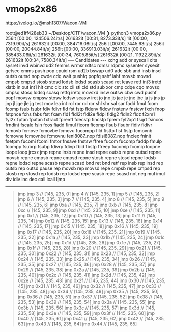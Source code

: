 # vmops2x86

https://velog.io/@msh1307/Wacon-VM

root@ed1ff428eb33 ~/Desktop/CTF/wacon_VM
❯ python3 vmops2x86.py
256it [00:00, 124506.24it/s]
261632it [00:31, 8273.33it/s]
1it [00:00, 7319.90it/s]
261632it [00:00, 384716.08it/s]
256it [00:00, 7445.63it/s]
256it [00:00, 20044.84it/s]
256it [00:00, 336913.03it/s]
261632it [00:00, 385433.06it/s]
261632it [00:34, 7605.85it/s]
261632it [00:21, 11922.89it/s]
261632it [00:34, 7580.34it/s]
--- Candidates ---
xchg
add
or
syscall
clts
sysret
invd
wbinvd
ud2
femms
wrmsr
rdtsc
rdmsr
rdpmc
sysenter
sysexit
getsec
emms
push
pop
cpuid
rsm
ud2b
bswap
ud0
adc
sbb
and
insb
insd
outsb
outsd
nop
cwde
cdq
wait
pushfq
popfq
sahf
lahf
movsb
movsd
cmpsb
cmpsd
stosb
stosd
lodsb
lodsd
scasb
scasd
ret
leave
retf
int3
iretd
xlatb
in
out
int1
hlt
cmc
clc
stc
cli
sti
cld
std
sub
xor
cmp
cdqe
cqo
movsq
cmpsq
stosq
lodsq
scasq
retfq
iretq
movsxd
insw
outsw
cbw
cwd
pushf
popf
movsw
cmpsw
stosw
lodsw
scasw
iret
jo
jno
jb
jae
je
jne
jbe
ja
js
jns
jp
jnp
jl
jge
jle
jg
test
mov
lea
int
rol
ror
rcl
rcr
shl
shr
sal
sar
fadd
fmul
fcom
fcomp
fsub
fsubr
fdiv
fdivr
fld
fst
fstp
fldenv
fldcw
fnstenv
fnstcw
fxch
fnop
fstpnce
fchs
fabs
ftst
fxam
fld1
fldl2t
fldl2e
fldpi
fldlg2
fldln2
fldz
f2xm1
fyl2x
fptan
fpatan
fxtract
fprem1
fdecstp
fincstp
fprem
fyl2xp1
fsqrt
fsincos
frndint
fscale
fsin
fcos
fiadd
fimul
ficom
ficomp
fisub
fisubr
fidiv
fidivr
fcmovb
fcmove
fcmovbe
fcmovu
fucompp
fild
fisttp
fist
fistp
fcmovnb
fcmovne
fcmovnbe
fcmovnu
feni8087_nop
fdisi8087_nop
fnclex
fninit
fsetpm
fucomi
fcomi
frstor
fnsave
fnstsw
ffree
fucom
fucomp
faddp
fmulp
fcompp
fsubrp
fsubp
fdivrp
fdivp
fbld
fbstp
ffreep
fucomip
fcomip
loopne
loope
loop
jrcxz
jmp
repne insb
repne insd
repne outsb
repne outsd
repne movsb
repne cmpsb
repne cmpsd
repne stosb
repne stosd
repne lodsb
repne lodsd
repne scasb
repne scasd
bnd ret
bnd retf
rep insb
rep insd
rep outsb
rep outsd
pause
rep movsb
rep movsd
repe cmpsb
repe cmpsd
rep stosb
rep stosd
rep lodsb
rep lodsd
repe scasb
repe scasd
not
neg
mul
imul
div
idiv
inc
dec
call
lcall
ljmp


>
---------------------------------------------------------
> jmp
jmp   3  // [145, 235, 0]
jmp   4  // [145, 235, 1]
jmp   5  // [145, 235, 2]
jmp   6  // [145, 235, 3]
jmp   7  // [145, 235, 4]
jmp   8  // [145, 235, 5]
jmp   9  // [145, 235, 6]
jmp   0xa  // [145, 235, 7]
jmp   0xb  // [145, 235, 8]
jmp   0xc  // [145, 235, 9]
jmp   0xd  // [145, 235, 10]
jmp   0xe  // [145, 235, 11]
jmp   0xf  // [145, 235, 12]
jmp   0x10  // [145, 235, 13]
jmp   0x11  // [145, 235, 14]
jmp   0x12  // [145, 235, 15]
jmp   0x13  // [145, 235, 16]
jmp   0x14  // [145, 235, 17]
jmp   0x15  // [145, 235, 18]
jmp   0x16  // [145, 235, 19]
jmp   0x17  // [145, 235, 20]
jmp   0x18  // [145, 235, 21]
jmp   0x19  // [145, 235, 22]
jmp   0x1a  // [145, 235, 23]
jmp   0x1b  // [145, 235, 24]
jmp   0x1c  // [145, 235, 25]
jmp   0x1d  // [145, 235, 26]
jmp   0x1e  // [145, 235, 27]
jmp   0x1f  // [145, 235, 28]
jmp   0x20  // [145, 235, 29]
jmp   0x21  // [145, 235, 30]
jmp   0x22  // [145, 235, 31]
jmp   0x23  // [145, 235, 32]
jmp   0x24  // [145, 235, 33]
jmp   0x25  // [145, 235, 34]
jmp   0x26  // [145, 235, 35]
jmp   0x27  // [145, 235, 36]
jmp   0x28  // [145, 235, 37]
jmp   0x29  // [145, 235, 38]
jmp   0x2a  // [145, 235, 39]
jmp   0x2b  // [145, 235, 40]
jmp   0x2c  // [145, 235, 41]
jmp   0x2d  // [145, 235, 42]
jmp   0x2e  // [145, 235, 43]
jmp   0x2f  // [145, 235, 44]
jmp   0x30  // [145, 235, 45]
jmp   0x31  // [145, 235, 46]
jmp   0x32  // [145, 235, 47]
jmp   0x33  // [145, 235, 48]
jmp   0x34  // [145, 235, 49]
jmp   0x35  // [145, 235, 50]
jmp   0x36  // [145, 235, 51]
jmp   0x37  // [145, 235, 52]
jmp   0x38  // [145, 235, 53]
jmp   0x39  // [145, 235, 54]
jmp   0x3a  // [145, 235, 55]
jmp   0x3b  // [145, 235, 56]
jmp   0x3c  // [145, 235, 57]
jmp   0x3d  // [145, 235, 58]
jmp   0x3e  // [145, 235, 59]
jmp   0x3f  // [145, 235, 60]
jmp   0x40  // [145, 235, 61]
jmp   0x41  // [145, 235, 62]
jmp   0x42  // [145, 235, 63]
jmp   0x43  // [145, 235, 64]
jmp   0x44  // [145, 235, 65]
